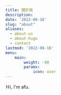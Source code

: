 ```yaml
---
title: 關於我
description: 
date: '2022-08-16'
slug: "about"
aliases:
  - about-us
  - about-hugo
  - contact
lastmod: '2022-08-16'
menu:
    main: 
        weight: -90
        params:
            icon: user
---
```


Ｈi, I'm afu.
